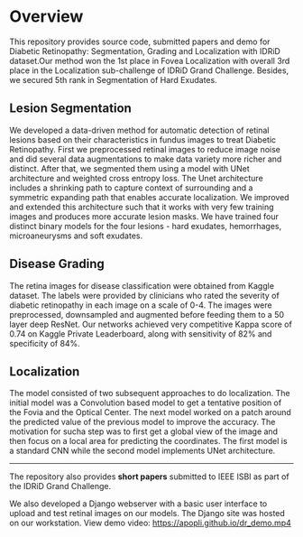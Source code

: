 # Overview
This repository provides source code, submitted papers and demo for Diabetic Retinopathy: Segmentation, Grading and Localization
with IDRiD dataset.Our method won the 1st place in Fovea Localization with overall 3rd place in the Localization sub-challenge of
IDRiD Grand Challenge. Besides, we secured 5th rank in Segmentation of Hard Exudates.

## Lesion Segmentation
We developed a data-driven method for automatic detection of retinal lesions based on their characteristics in fundus images to treat
Diabetic Retinopathy. First we preprocessed retinal images to reduce image noise and did several data augmentations to make data variety more
richer and distinct. After that, we segmented them using a model with UNet architecture and weighted cross entropy loss. The Unet architecture
includes a shrinking path to capture context of surrounding and a symmetric expanding path that enables accurate localization. We improved
and extended this architecture such that it works with very few training images and produces more accurate lesion masks. We have trained four
distinct binary models for the four lesions - hard exudates, hemorrhages, microaneurysms and soft exudates.

## Disease Grading
The retina images for disease classification were obtained from Kaggle dataset. The labels were provided by clinicians who rated
the severity of diabetic retinopathy in each image on a scale of 0-4. The images were preprocessed, downsampled and augmented before feeding
them to a 50 layer deep ResNet. Our networks achieved very competitive Kappa score of 0.74 on Kaggle Private Leaderboard, along with
sensitivity of 82% and specificity of 84%.

## Localization
The model consisted of two subsequent approaches to do localization. The initial model was a Convolution based model to get a tentative
position of the Fovia and the Optical Center. The next model worked on a patch around the predicted value of the previous model to improve 
the accuracy. The motivation for sucha step was to first get a global view of the image and then focus on a local area for predicting
the coordinates. The first model is a standard CNN while the second model implements UNet architecture.

-------------------------------------------------------------------------

The repository also provides <b>short papers</b> submitted to IEEE ISBI as part of the IDRiD Grand Challenge.

We also developed a Django webserver with a basic user interface to upload and test retinal images on our models. The Django site was hosted on our workstation. View demo video: https://apopli.github.io/dr_demo.mp4
